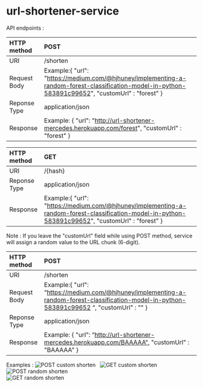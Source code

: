 # url-shortener-service

API endpoints : 

| HTTP method   | POST            |
| :---          | :---            | 
| URI           | /shorten        |
| Request Body  | Example:{ "url": "https://medium.com/@hjhuney/implementing-a-random-forest-classification-model-in-python-583891c99652", "customUrl" : "forest" }|
| Reponse Type  | application/json|
| Response  | Example: { "url": "http://url-shortener-mercedes.herokuapp.com/forest", "customUrl" : "forest" }|

| HTTP method   | GET           |
| :---          | :---            | 
| URI           | /{hash}      |
| Reponse Type  | application/json|
| Response  | Example:{ "url": "https://medium.com/@hjhuney/implementing-a-random-forest-classification-model-in-python-583891c99652", "customUrl" : "forest" }|

Note : If you leave the "customUrl" field while using POST method, service will assign a random value to the URL chunk (6-digit).

| HTTP method   | POST            |
| :---          | :---            | 
| URI           | /shorten        |
| Request Body  | Example:{ "url": “https://medium.com/@hjhuney/implementing-a-random-forest-classification-model-in-python-583891c99652 “, "customUrl" : "" }|
| Reponse Type  | application/json|
| Response  | Example: { "url": “http://url-shortener-mercedes.herokuapp.com/BAAAAA“, "customUrl" : "BAAAAA" }|

Examples : 
![POST custom shorten](https://user-images.githubusercontent.com/43525350/167319820-68e56b8b-b4b3-44a4-814b-10f5dbdc3041.png)
&nbsp;
![GET custom shorten](https://user-images.githubusercontent.com/43525350/167319826-edd560cc-a608-4183-88bb-a5486c67b152.png)
<br>
![POST random shorten](https://user-images.githubusercontent.com/43525350/167319831-cc88146d-e411-4883-8e95-7ee61ec57184.png)
<br>
![GET random shorten](https://user-images.githubusercontent.com/43525350/167319834-7bf2918f-02b2-46d3-a768-9f57213d737d.png)
